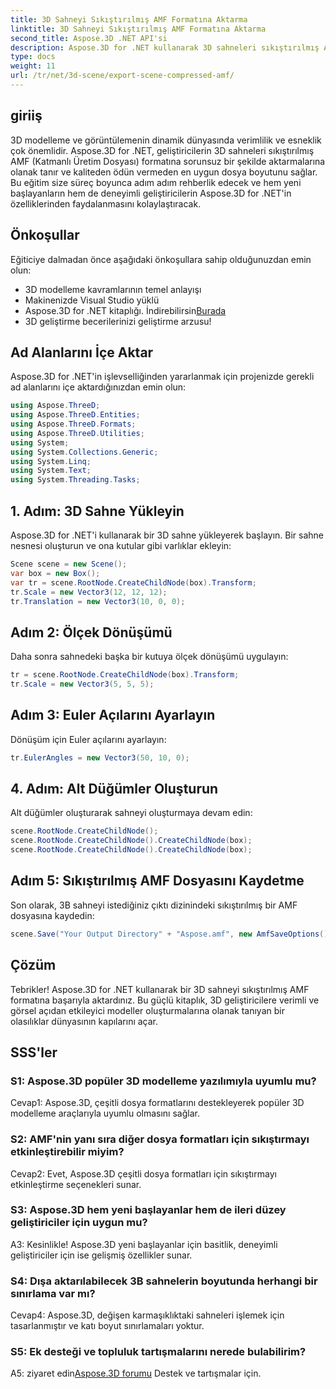 ```yaml
---
title: 3D Sahneyi Sıkıştırılmış AMF Formatına Aktarma
linktitle: 3D Sahneyi Sıkıştırılmış AMF Formatına Aktarma
second_title: Aspose.3D .NET API'si
description: Aspose.3D for .NET kullanarak 3D sahneleri sıkıştırılmış AMF formatına nasıl aktaracağınızı öğrenin. Bu adım adım kılavuzla geliştirme becerilerinizi geliştirin.
type: docs
weight: 11
url: /tr/net/3d-scene/export-scene-compressed-amf/
---
```

## giriiş

3D modelleme ve görüntülemenin dinamik dünyasında verimlilik ve esneklik çok önemlidir. Aspose.3D for .NET, geliştiricilerin 3D sahneleri sıkıştırılmış AMF (Katmanlı Üretim Dosyası) formatına sorunsuz bir şekilde aktarmalarına olanak tanır ve kaliteden ödün vermeden en uygun dosya boyutunu sağlar. Bu eğitim size süreç boyunca adım adım rehberlik edecek ve hem yeni başlayanların hem de deneyimli geliştiricilerin Aspose.3D for .NET'in özelliklerinden faydalanmasını kolaylaştıracak.

## Önkoşullar

Eğiticiye dalmadan önce aşağıdaki önkoşullara sahip olduğunuzdan emin olun:

- 3D modelleme kavramlarının temel anlayışı
- Makinenizde Visual Studio yüklü
-  Aspose.3D for .NET kitaplığı. İndirebilirsin[Burada](https://releases.aspose.com/3d/net/)
- 3D geliştirme becerilerinizi geliştirme arzusu!

## Ad Alanlarını İçe Aktar

Aspose.3D for .NET'in işlevselliğinden yararlanmak için projenizde gerekli ad alanlarını içe aktardığınızdan emin olun:

```csharp
using Aspose.ThreeD;
using Aspose.ThreeD.Entities;
using Aspose.ThreeD.Formats;
using Aspose.ThreeD.Utilities;
using System;
using System.Collections.Generic;
using System.Linq;
using System.Text;
using System.Threading.Tasks;
```

## 1. Adım: 3D Sahne Yükleyin

Aspose.3D for .NET'i kullanarak bir 3D sahne yükleyerek başlayın. Bir sahne nesnesi oluşturun ve ona kutular gibi varlıklar ekleyin:

```csharp
Scene scene = new Scene();
var box = new Box();
var tr = scene.RootNode.CreateChildNode(box).Transform;
tr.Scale = new Vector3(12, 12, 12);
tr.Translation = new Vector3(10, 0, 0);
```

## Adım 2: Ölçek Dönüşümü

Daha sonra sahnedeki başka bir kutuya ölçek dönüşümü uygulayın:

```csharp
tr = scene.RootNode.CreateChildNode(box).Transform;
tr.Scale = new Vector3(5, 5, 5);
```

## Adım 3: Euler Açılarını Ayarlayın

Dönüşüm için Euler açılarını ayarlayın:

```csharp
tr.EulerAngles = new Vector3(50, 10, 0);
```

## 4. Adım: Alt Düğümler Oluşturun

Alt düğümler oluşturarak sahneyi oluşturmaya devam edin:

```csharp
scene.RootNode.CreateChildNode();
scene.RootNode.CreateChildNode().CreateChildNode(box);
scene.RootNode.CreateChildNode().CreateChildNode(box);
```

## Adım 5: Sıkıştırılmış AMF Dosyasını Kaydetme

Son olarak, 3B sahneyi istediğiniz çıktı dizinindeki sıkıştırılmış bir AMF dosyasına kaydedin:

```csharp
scene.Save("Your Output Directory" + "Aspose.amf", new AmfSaveOptions() { EnableCompression = false });
```

## Çözüm

Tebrikler! Aspose.3D for .NET kullanarak bir 3D sahneyi sıkıştırılmış AMF formatına başarıyla aktardınız. Bu güçlü kitaplık, 3D geliştiricilere verimli ve görsel açıdan etkileyici modeller oluşturmalarına olanak tanıyan bir olasılıklar dünyasının kapılarını açar.

## SSS'ler

### S1: Aspose.3D popüler 3D modelleme yazılımıyla uyumlu mu?

Cevap1: Aspose.3D, çeşitli dosya formatlarını destekleyerek popüler 3D modelleme araçlarıyla uyumlu olmasını sağlar.

### S2: AMF'nin yanı sıra diğer dosya formatları için sıkıştırmayı etkinleştirebilir miyim?

Cevap2: Evet, Aspose.3D çeşitli dosya formatları için sıkıştırmayı etkinleştirme seçenekleri sunar.

### S3: Aspose.3D hem yeni başlayanlar hem de ileri düzey geliştiriciler için uygun mu?

A3: Kesinlikle! Aspose.3D yeni başlayanlar için basitlik, deneyimli geliştiriciler için ise gelişmiş özellikler sunar.

### S4: Dışa aktarılabilecek 3B sahnelerin boyutunda herhangi bir sınırlama var mı?

Cevap4: Aspose.3D, değişen karmaşıklıktaki sahneleri işlemek için tasarlanmıştır ve katı boyut sınırlamaları yoktur.

### S5: Ek desteği ve topluluk tartışmalarını nerede bulabilirim?

A5: ziyaret edin[Aspose.3D forumu](https://forum.aspose.com/c/3d/18) Destek ve tartışmalar için.